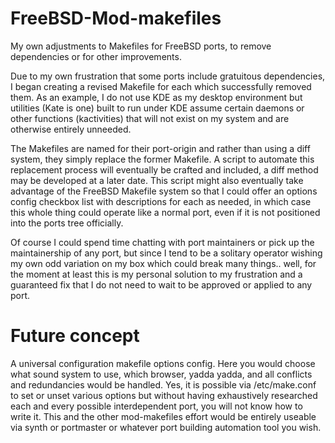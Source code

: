 # FreeBSD-Mod-makefiles
My own adjustments to Makefiles for FreeBSD ports, to remove dependencies or for other improvements.

Due to my own frustration that some ports include gratuitous dependencies, I began creating a revised Makefile for each which successfully removed them.  As an example, I do not use KDE as my desktop environment but utilities (Kate is one) built to run under KDE assume certain daemons or other functions (kactivities) that will not exist on my system and are otherwise entirely unneeded.  

The Makefiles are named for their port-origin and rather than using a diff system, they simply replace the former Makefile.  A script to automate this replacement process will eventually be crafted and included, a diff method may be developed at a later date.  This script might also eventually take advantage of the FreeBSD Makefile system so that I could offer an options config checkbox list with descriptions for each as needed, in which case this whole thing could operate like a normal port, even if it is not positioned into the ports tree officially.

Of course I could spend time chatting with port maintainers or pick up the maintainership of any port, but since I tend to be a solitary operator wishing my own odd variation on my box which could break many things.. well, for the moment at least this is my personal solution to my frustration and a guaranteed fix that I do not need to wait to be approved or applied to any port.

# Future concept
A universal configuration makefile options config. Here you would choose what sound system to use, which browser, yadda yadda, and all conflicts and redundancies would be handled.  Yes, it is possible via /etc/make.conf to set or unset various options but without having exhaustively researched each and every possible interdependent port, you will not know how to write it.  This and the other mod-makefiles effort would be entirely useable via synth or portmaster or whatever port building automation tool you wish.
